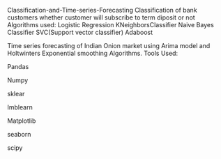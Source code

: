 Classification-and-Time-series-Forecasting
Classification of bank customers whether customer will subscribe to term diposit or not
Algorithms used:
Logistic Regression
KNeighborsClassifier
Naive Bayes Classifier
SVC(Support vector classifier)
Adaboost

Time series forecasting of Indian Onion market using Arima model and Holtwinters Exponential smoothing Algorithms.
Tools Used:

Pandas

Numpy

sklear

Imblearn

Matplotlib

seaborn

scipy
